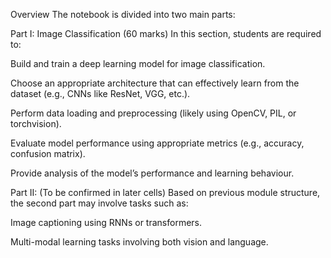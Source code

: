 Overview
The notebook is divided into two main parts:

Part I: Image Classification (60 marks)
In this section, students are required to:

Build and train a deep learning model for image classification.

Choose an appropriate architecture that can effectively learn from the dataset (e.g., CNNs like ResNet, VGG, etc.).

Perform data loading and preprocessing (likely using OpenCV, PIL, or torchvision).

Evaluate model performance using appropriate metrics (e.g., accuracy, confusion matrix).

Provide analysis of the model’s performance and learning behaviour.

Part II: (To be confirmed in later cells)
Based on previous module structure, the second part may involve tasks such as:

Image captioning using RNNs or transformers.

Multi-modal learning tasks involving both vision and language.

